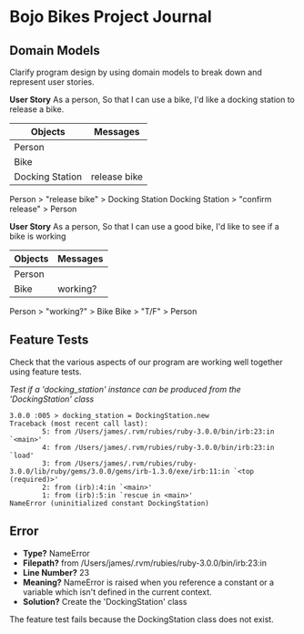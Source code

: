 # Bojo Bikes Project Journal

## Domain Models
Clarify program design by using domain models to break down and represent user stories.

**User Story**
As a person,
So that I can use a bike,
I'd like a docking station to release a bike.
 
| Objects | Messages |
| ------- | -------- |
| Person  |          |
| Bike    |          |
| Docking Station | release bike |

Person > "release bike" > Docking Station
Docking Station > "confirm release" > Person

**User Story**
As a person,
So that I can use a good bike,
I'd like to see if a bike is working

| Objects | Messages |
| ------- | -------- |
| Person  |          |
| Bike    | working? |

Person > "working?" > Bike
Bike > "T/F" > Person

## Feature Tests
Check that the various aspects of our program are working well together using feature tests.

*Test if a 'docking_station' instance can be produced from the 'DockingStation' class*

```
3.0.0 :005 > docking_station = DockingStation.new
Traceback (most recent call last):
        5: from /Users/james/.rvm/rubies/ruby-3.0.0/bin/irb:23:in `<main>'
        4: from /Users/james/.rvm/rubies/ruby-3.0.0/bin/irb:23:in `load'
        3: from /Users/james/.rvm/rubies/ruby-3.0.0/lib/ruby/gems/3.0.0/gems/irb-1.3.0/exe/irb:11:in `<top (required)>'
        2: from (irb):4:in `<main>'
        1: from (irb):5:in `rescue in <main>'
NameError (uninitialized constant DockingStation)
```

**Error**
---------
- **Type?** NameError
- **Filepath?** from /Users/james/.rvm/rubies/ruby-3.0.0/bin/irb:23:in
- **Line Number?** 23
- **Meaning?** NameError is raised when you reference a constant or a variable which isn't defined in the current context.
- **Solution?** Create the 'DockingStation' class

The feature test fails because the DockingStation class does not exist.

